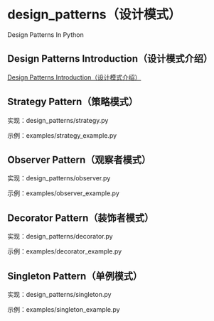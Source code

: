 # design_patterns（设计模式）
Design Patterns In Python

## Design Patterns Introduction（设计模式介绍）
[Design Patterns Introduction（设计模式介绍）](https://github.com/wangzz719/design_patterns/blob/master/PATTERNS.md)

## Strategy Pattern（策略模式）
实现：design_patterns/strategy.py

示例：examples/strategy_example.py

## Observer Pattern（观察者模式）
实现：design_patterns/observer.py

示例：examples/observer_example.py

## Decorator Pattern（装饰者模式）
实现：design_patterns/decorator.py

示例：examples/decorator_example.py

## Singleton Pattern（单例模式）
实现：design_patterns/singleton.py

示例：examples/singleton_example.py
